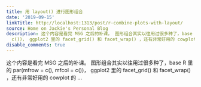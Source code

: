 ```yaml
---
title: 用 layout() 进行图形组合
date: '2019-09-15'
linkTitle: http://localhost:1313/post/r-combine-plots-with-layout/
source: Home on Jackie's Personal Blog
description: 这个内容是看完 MSG 之后的补课。 图形组合其实以往用过很多种了，base R 里的 par(mfrow = c(), mfcol =
  c())， ggplot2 里的 facet_grid() 和 facet_wrap() ，还有非常好用的 cowplot 的 ...
disable_comments: true
---
```

这个内容是看完 MSG 之后的补课。 图形组合其实以往用过很多种了，base R 里的 par(mfrow = c(), mfcol = c())， ggplot2 里的 facet_grid() 和 facet_wrap() ，还有非常好用的 cowplot 的 ...